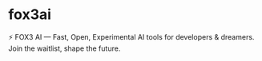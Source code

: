 # fox3ai
⚡ FOX3 AI — Fast, Open, Experimental AI tools for developers &amp; dreamers. Join the waitlist, shape the future.
